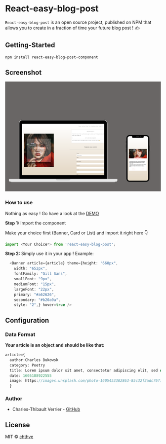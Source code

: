 # React-easy-blog-post

`React-easy-blog-post` is an open source project, published on NPM that allows you to create in a fraction of time your future blog post ! ✍️

## Getting-Started

```bash
npm install react-easy-blog-post-component
```

## Screenshot

<div align="center">
  <img width="600px" src="example/public/screenshot.png"/>
</div>

### How to use

Nothing as easy ! Go have a look at the [DEMO](https://chthve.github.io/react-easy-blog-post/)

**Step 1:** Import the component

Make your choice first (Banner, Card or List) and import it right here 👇

```js
import <Your Choice*> from 'react-easy-blog-post';
```

**Step 2:** Simply use it in your app ! Example:

```typescript jsx
  <Banner article={article} theme={height: "668px",
    width: "652px",
    fontFamily: "Gill Sans",
    smallFont: "9px",
    mediumFont: "15px",
    largeFont: "22px",
    primary: "#a62626",
    secondary: "#b20a0a",
    style: "2",} hover=true />
```

## Configuration

### Data Format

**Your article is an object and should be like that:**

```typescript jsx
article={
  author:Charles Bukowsk
  category: Poetry
  title: Lorem ipsum dolor sit amet, consectetur adipiscing elit, sed do eiusmod tempor incididunt ut labore et dolore magna aliqua. description: Ut enim ad minim veniam, quis nostrud exercitation ullamco laboris nisi ut aliquip ex ea commodo consequat. Duis aute irure dolor in reprehenderit in voluptate velit esse cillum dolore eu fugiat nulla pariatur.
  date: 1605188922555
  image: https://images.unsplash.com/photo-1605453302863-85c32f2adc76?ixlib=rb-1.2.1&ixid=eyJhcHBfaWQiOjEyMDd9&auto=format&fit=crop&w=800&q=60
  }
```

### Author

- Charles-Thibault Verrier - [GitHub](https://github.com/chthve)

## License

MIT © [chthve](https://github.com/chthve)
